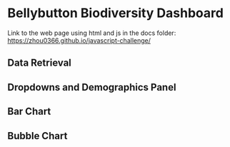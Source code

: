 # Bellybutton Biodiversity Dashboard

Link to the web page using html and js in the docs folder: https://zhou0366.github.io/javascript-challenge/

## Data Retrieval

## Dropdowns and Demographics Panel

## Bar Chart

## Bubble Chart
